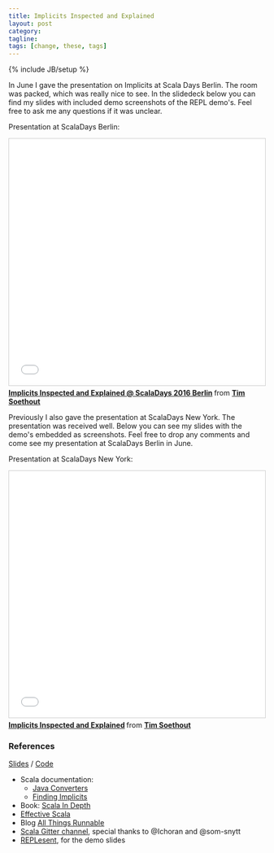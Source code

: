 ```yaml
---
title: Implicits Inspected and Explained
layout: post
category:
tagline:
tags: [change, these, tags]
---
```

{% include JB/setup %}

In June I gave the presentation on Implicits at Scala Days Berlin. The room was packed, which was really nice to see. In the slidedeck below you can find my slides with included demo screenshots of the REPL demo's.
Feel free to ask me any questions if it was unclear.

Presentation at ScalaDays Berlin:

<iframe src="//www.slideshare.net/slideshow/embed_code/key/lwOwnjRbNlamT5" width="595" height="485" frameborder="0" marginwidth="0" marginheight="0" scrolling="no" style="border:1px solid #CCC; border-width:1px; margin-bottom:5px; max-width: 100%;" allowfullscreen> </iframe> <div style="margin-bottom:5px"> <strong> <a href="//www.slideshare.net/TimSoethout/implicits-inspected-and-explained-scaladays-2016-berlin" title="Implicits Inspected and Explained @ ScalaDays 2016 Berlin" target="_blank">Implicits Inspected and Explained @ ScalaDays 2016 Berlin</a> </strong> from <strong><a href="//www.slideshare.net/TimSoethout" target="_blank">Tim Soethout</a></strong> </div>

Previously I also gave the presentation at ScalaDays New York. The presentation was received well.
Below you can see my slides with the demo's embedded as screenshots.
Feel free to drop any comments and come see my presentation at ScalaDays Berlin in June.

Presentation at ScalaDays New York:

<iframe src="//www.slideshare.net/slideshow/embed_code/key/DVM8IT83VteCGq" width="595" height="485" frameborder="0" marginwidth="0" marginheight="0" scrolling="no" style="border:1px solid #CCC; border-width:1px; margin-bottom:5px; max-width: 100%;" allowfullscreen> </iframe> <div style="margin-bottom:5px"> <strong> <a href="//www.slideshare.net/TimSoethout/implicits-inspected-and-explained" title="Implicits Inspected and Explained" target="_blank">Implicits Inspected and Explained</a> </strong> from <strong><a href="//www.slideshare.net/TimSoethout" target="_blank">Tim Soethout</a></strong> </div>

### References

[Slides](http://blog.timmybankers.nl/implicits-inspected-and-explained-slides)
/
[Code](https://github.com/TimSoethout/implicits-inspected-and-explained-slides/tree/gh-pages/code)

- Scala documentation:
  + [Java Converters](http://docs.scala-lang.org/overviews/collections/conversions-between-java-and-scala-collections.html)
  + [Finding Implicits](http://docs.scala-lang.org/tutorials/FAQ/finding-implicits.html)
- Book: [Scala In Depth](https://www.manning.com/books/scala-in-depth)
- [Effective Scala](http://twitter.github.io/effectivescala/)
- Blog [All Things Runnable](http://lalitpant.blogspot.nl/2008/08/scala-implicits-dose-of-magic-part-1.html)
- [Scala Gitter channel](https://gitter.im/scala/scala), special thanks to @Ichoran and @som-snytt
- [REPLesent](https://github.com/marconilanna/REPLesent), for the demo slides
